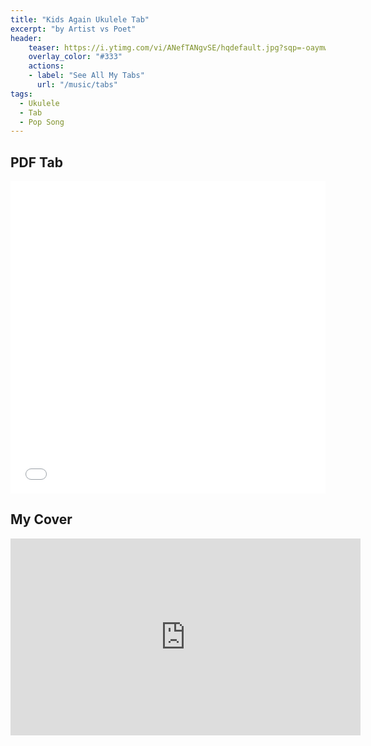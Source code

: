 ```yaml
---
title: "Kids Again Ukulele Tab"
excerpt: "by Artist vs Poet"
header:
    teaser: https://i.ytimg.com/vi/ANefTANgvSE/hqdefault.jpg?sqp=-oaymwEcCNACELwBSFXyq4qpAw4IARUAAIhCGAFwAcABBg==&rs=AOn4CLAfmI5_4DGmzTR-kKA-TfnU7tAgXw
    overlay_color: "#333"
    actions:
    - label: "See All My Tabs"
      url: "/music/tabs"
tags:
  - Ukulele
  - Tab
  - Pop Song
---
```



## PDF Tab
<iframe src="/assets/tabs/Kids Again Riff Tab.pdf" width="100%" height="500px" frameborder="0"></iframe>

## My Cover
<iframe width="560" height="315" src="https://www.youtube.com/embed/ANefTANgvSE?si=B8W0vvsGKI7w70WT" title="YouTube video player" frameborder="0" allow="accelerometer; autoplay; clipboard-write; encrypted-media; gyroscope; picture-in-picture; web-share" allowfullscreen></iframe>
